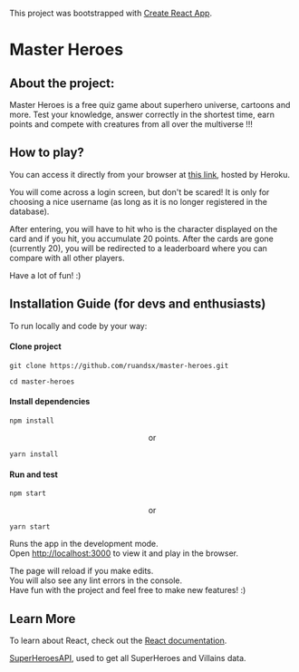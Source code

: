 This project was bootstrapped with [Create React App](https://github.com/facebook/create-react-app).

# Master Heroes

## About the project:
 Master Heroes is a free quiz game about superhero universe, cartoons and more. Test your knowledge, answer correctly in the shortest time, earn points and compete with creatures from all over the multiverse !!!
  

## How to play?

You can access it directly from your browser at [this link](https://powerful-eyrie-76019.herokuapp.com/), hosted by Heroku.

You will come across a login screen, but don't be scared! It is only for choosing a nice username (as long as it is no longer registered in the database).

After entering, you will have to hit who is the character displayed on the card and if you hit, you accumulate 20 points. After the cards are gone (currently 20), you will be redirected to a leaderboard where you can compare with all other players.

Have a lot of fun! :)

## Installation Guide (for devs and enthusiasts)

To run locally and code by your way:

#### Clone project
```
git clone https://github.com/ruandsx/master-heroes.git

cd master-heroes
```

#### Install dependencies
```
npm install
```
<p style="text-align: center;">or</p>

```
yarn install
```


#### Run and test
```
npm start
```
<p style="text-align: center;">or</p>

```
yarn start
```

Runs the app in the development mode.<br />
Open [http://localhost:3000](http://localhost:3000) to view it and play in the browser.

The page will reload if you make edits.<br />
You will also see any lint errors in the console.<br/>
Have fun with the project and feel free to make new features! :)

## Learn More

To learn about React, check out the [React documentation](https://reactjs.org/).

[SuperHeroesAPI](https://superheroapi.com), used to get all SuperHeroes and Villains data.